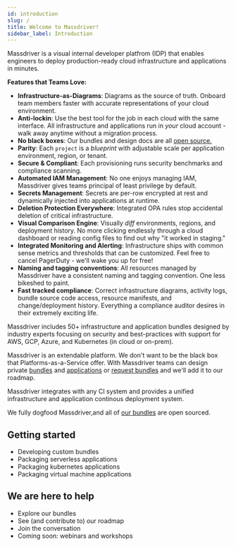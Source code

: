 ```yaml
---
id: introduction
slug: /
title: Welcome to Massdriver!
sidebar_label: Introduction
---
```


Massdriver is a visual internal developer platfrom (IDP) that enables engineers to deploy production-ready cloud infrastructure and applications in minutes.

**Features that Teams Love:**

* **Infrastructure-as-Diagrams**: Diagrams as the source of truth. Onboard team members faster with accurate representations of your cloud environment.
* **Anti-lockin**: Use the best tool for the job in each cloud with the same interface. All infrastructure and applications run in _your_ cloud account - walk away anytime without a migration process.
* **No black boxes**: Our bundles and design docs are all [open source.](https://github.com/massdriver-cloud)
* **Parity**: Each `project` is a _blueprint_ with adjustable scale per application environment, region, or tenant.
* **Secure & Compliant**: Each provisioning runs security benchmarks and compliance scanning.
* **Automated IAM Management**: No one enjoys managing IAM, Massdriver gives teams principal of least privilege by default.
* **Secrets Management**: Secrets are per-row encrypted at rest and dynamically injected into applications at runtime.
* **Deletion Protection Everywhere**: Integrated OPA rules stop accidental deletion of critical infrastructure.
* **Visual Comparison Engine**: Visually _diff_ environments, regions, and deployment history. No more clicking endlessly through a cloud dashboard or reading config files to find out why "it worked in staging."
* **Integrated Monitoring and Alerting**: Infrastructure ships with common sense metrics and thresholds that can be customized. Feel free to cancel PagerDuty - we'll wake you up for free!
* **Naming and tagging conventions**: All resources managed by Massdriver have a consistent naming and tagging convention. One less bikeshed to paint.
* **Fast tracked compliance**: Correct infrastructure diagrams, activity logs, bundle source code access, resource manifests, and change/deployment history. Everything a compliance auditor desires in their extremely exciting life.

Massdriver includes 50+ infrastructure and application bundles designed by industry experts focusing on security and best-practices with support for AWS, GCP, Azure, and Kubernetes (in cloud or on-prem).

Massdriver is an extendable platform. We don't want to be the black box that Platforms-as-a-Service offer. With Massdriver teams can design private [bundles](#TBDLINK) and [applications](#TBDLINK) or [request bundles](#TBDLINK) and we'll add it to our roadmap.

Massdriver integrates with any CI system and provides a unified infrastructure and application continous deployment system.

We fully dogfood Massdriver,and all of [our bundles](#TBDLINK) are open sourced.

## Getting started

* Developing custom bundles
* Packaging serverless applications
* Packaging kubernetes applications
* Packaging virtual machine applications

## We are here to help

* Explore our bundles
* See (and contribute to) our roadmap
* Join the conversation
* Coming soon: webinars and workshops
